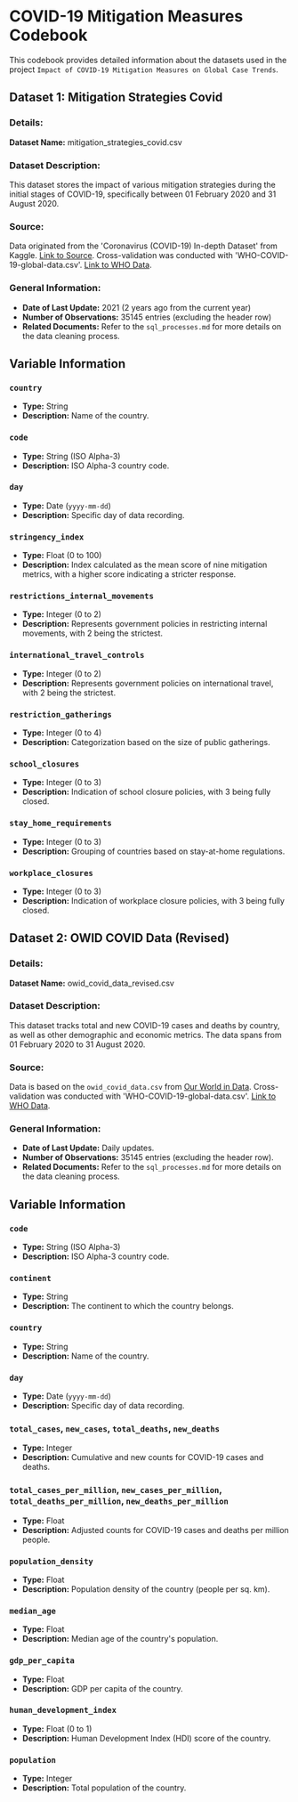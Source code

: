 # COVID-19 Mitigation Measures Codebook

This codebook provides detailed information about the datasets used in the project `Impact of COVID-19 Mitigation Measures on Global Case Trends`.

## Dataset 1: Mitigation Strategies Covid

### Details:

**Dataset Name:** mitigation_strategies_covid.csv 

### **Dataset Description:** 
This dataset stores the impact of various mitigation strategies during the initial stages of COVID-19, specifically between 01 February 2020 and 31 August 2020.

### **Source:** 
Data originated from the 'Coronavirus (COVID-19) In-depth Dataset' from Kaggle. [Link to Source](https://www.kaggle.com/datasets/pranjalverma08/coronavirus-covid19-indepth-dataset?select=owid-covid-data+%281%29.csv). Cross-validation was conducted with 'WHO-COVID-19-global-data.csv'. [Link to WHO Data](https://covid19.who.int/data).

### **General Information:** 
- **Date of Last Update:** 2021 (2 years ago from the current year)
- **Number of Observations:** 35145 entries (excluding the header row)
- **Related Documents:** Refer to the `sql_processes.md` for more details on the data cleaning process.

## Variable Information

### `country` 
- **Type:** String
- **Description:** Name of the country.

### `code`
- **Type:** String (ISO Alpha-3)
- **Description:** ISO Alpha-3 country code.

### `day` 
- **Type:** Date (`yyyy-mm-dd`)
- **Description:** Specific day of data recording.

### `stringency_index`
- **Type:** Float (0 to 100)
- **Description:** Index calculated as the mean score of nine mitigation metrics, with a higher score indicating a stricter response.

### `restrictions_internal_movements` 
- **Type:** Integer (0 to 2)
- **Description:** Represents government policies in restricting internal movements, with 2 being the strictest.

### `international_travel_controls` 
- **Type:** Integer (0 to 2)
- **Description:** Represents government policies on international travel, with 2 being the strictest.

### `restriction_gatherings`
- **Type:** Integer (0 to 4)
- **Description:** Categorization based on the size of public gatherings.

### `school_closures`
- **Type:** Integer (0 to 3)
- **Description:** Indication of school closure policies, with 3 being fully closed.

### `stay_home_requirements`
- **Type:** Integer (0 to 3)
- **Description:** Grouping of countries based on stay-at-home regulations.

### `workplace_closures`
- **Type:** Integer (0 to 3)
- **Description:** Indication of workplace closure policies, with 3 being fully closed.


## Dataset 2: OWID COVID Data (Revised)

### Details:

**Dataset Name:** owid_covid_data_revised.csv 

### **Dataset Description:** 
This dataset tracks total and new COVID-19 cases and deaths by country, as well as other demographic and economic metrics. The data spans from 01 February 2020 to 31 August 2020.

### **Source:** 
Data is based on the `owid_covid_data.csv` from [Our World in Data](https://ourworldindata.org/covid-cases). Cross-validation was conducted with 'WHO-COVID-19-global-data.csv'. [Link to WHO Data](https://covid19.who.int/data).

### **General Information:** 
- **Date of Last Update:** Daily updates.
- **Number of Observations:** 35145 entries (excluding the header row).
- **Related Documents:** Refer to the `sql_processes.md` for more details on the data cleaning process.

## Variable Information

### `code`
- **Type:** String (ISO Alpha-3)
- **Description:** ISO Alpha-3 country code.

### `continent` 
- **Type:** String
- **Description:** The continent to which the country belongs.

### `country` 
- **Type:** String
- **Description:** Name of the country.

### `day` 
- **Type:** Date (`yyyy-mm-dd`)
- **Description:** Specific day of data recording.

### `total_cases`, `new_cases`, `total_deaths`, `new_deaths`
- **Type:** Integer
- **Description:** Cumulative and new counts for COVID-19 cases and deaths.

### `total_cases_per_million`, `new_cases_per_million`, `total_deaths_per_million`, `new_deaths_per_million`
- **Type:** Float
- **Description:** Adjusted counts for COVID-19 cases and deaths per million people.

### `population_density`
- **Type:** Float
- **Description:** Population density of the country (people per sq. km).

### `median_age`
- **Type:** Float
- **Description:** Median age of the country's population.

### `gdp_per_capita`
- **Type:** Float
- **Description:** GDP per capita of the country.

### `human_development_index`
- **Type:** Float (0 to 1)
- **Description:** Human Development Index (HDI) score of the country.

### `population`
- **Type:** Integer
- **Description:** Total population of the country.

